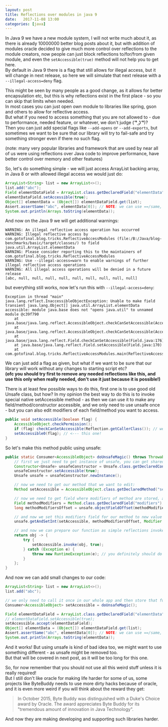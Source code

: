 ```yaml
---
layout: post
title: Reflections over modules in java 9
date:   2017-11-08 13:00
categories: [java]
---
```


In Java 9 we have a new module system, I will not write much about it, as there is already 10000000 better blog posts about it,
but with addition of modules oracle decided to give much more control over reflections to the module creators, 
now people can just block reflections to/for/from given module, and even the `setAccessible(true)` method will not help you to get here.  
By default in Java 9 there is a flag that still allows for illegal access, but it will change in next release, so here we will simulate that next release with a `--illegal-access=deny` flag.  

This might be seen by many people as a good change, as it allows for better encapsulation etc, 
but this is why reflections exist in the first place - so you can skip that limits when needed.  
In most cases you can just open own module to libraries like spring, gson and others to allow for reflective access.  
But what if you need to access something that you are not allowed to - due to performance, needed feature, or whatever, we don't judge ( ͡° ͜ʖ ͡°)?  
Then you can just add special flags like `--add-opens` or `--add-exports`, but sometimes we want to be sure that our library will try to fail-safe and try something stronger even if there no such flag.  

(note: many very popular libraries and framework that are used by near all of us were using reflections over Java code to improve performance, have better control over memory and other features)  

So, let's do something simple - we will just access ArrayList backing array, in Java 8 or with allowed illegal access we would just do:  
```java
ArrayList<String> list = new ArrayList<>();
list.add("abc");
Field elementDataField = ArrayList.class.getDeclaredField("elementData");
elementDataField.setAccessible(true);
Object[] elementData = (Object[]) elementDataField.get(list);
Assert.assertSame("abc", elementData[0]); // NOTE: we can use ==/same, as "abc" is literal added to constant pool on compile time.
System.out.println(Arrays.toString(elementData));
```
And now on the Java 9 we will get additional warnings:  
```
WARNING: An illegal reflective access operation has occurred
WARNING: Illegal reflective access by com.gotofinal.blog.tricks.ReflectiveAccessModules (file:/B:/Java/blog-benchmarks/basic/target/classes/) to field java.util.ArrayList.elementData
WARNING: Please consider reporting this to the maintainers of com.gotofinal.blog.tricks.ReflectiveAccessModules
WARNING: Use --illegal-access=warn to enable warnings of further illegal reflective access operations
WARNING: All illegal access operations will be denied in a future release
[abc, null, null, null, null, null, null, null, null, null]
```
but everything still works, now let's run this with `--illegal-access=deny`:
```
Exception in thread "main" java.lang.reflect.InaccessibleObjectException: Unable to make field transient java.lang.Object[] java.util.ArrayList.elementData accessible: module java.base does not "opens java.util" to unnamed module @c39f790
	at java.base/java.lang.reflect.AccessibleObject.checkCanSetAccessible(AccessibleObject.java:337)
	at java.base/java.lang.reflect.AccessibleObject.checkCanSetAccessible(AccessibleObject.java:281)
	at java.base/java.lang.reflect.Field.checkCanSetAccessible(Field.java:176)
	at java.base/java.lang.reflect.Field.setAccessible(Field.java:170)
	at com.gotofinal.blog.tricks.ReflectiveAccessModules.main(ReflectiveAccessModules.java:12)
```
We can just add a flag as given, but what if we want to be sure that our library will work without any changes to starting script etc?  
**(ofc you should try first to remove any needed reflections like this, and use this only when really needed, don't use it just because it is possible!)**  

There is at least few possible ways to do this, first one is to use good old Unsafe class, but how? In my opinion the best way to do this is to invoke special native setAccessible method - as then we can use it to make any field/method/constructor accessible, and we only need to use unsafe once - but you can also edit modifiers of each field/method you want to access.  
```java
public void setAccessible(boolean flag) {
    AccessibleObject.checkPermission();
    if (flag) checkCanSetAccessible(Reflection.getCallerClass()); // we don't want that!
    setAccessible0(flag); // <--- this one!
}
```
So let's make this method public using unsafe:  
```java
public static Consumer<AccessibleObject> doUnsafeMagic() throws Throwable {
    // first we just need to get instance of unsafe, you can get shared static instance or just create own one:
    Constructor<Unsafe> unsafeConstructor = Unsafe.class.getDeclaredConstructor();
    unsafeConstructor.setAccessible(true);
    Unsafe unsafe = unsafeConstructor.newInstance();

    // now we need to get our method that we want to edit:
    Method setAccessible = AccessibleObject.class.getDeclaredMethod("setAccessible0", boolean.class);

    // now we need to get field where modifiers of method are stored, and use unsafe to find offset from object header to this field:
    Field methodModifiers = Method.class.getDeclaredField("modifiers");
    long methodModifiersOffset = unsafe.objectFieldOffset(methodModifiers);

    // and now we set this modifiers field for our method to new value - just simple public modifier.
    unsafe.getAndSetInt(setAccessible, methodModifiersOffset, Modifier.PUBLIC);

    // and now we can prepare our function as simple reflections invoke call: 
    return obj -> {
        try {
            setAccessible.invoke(obj, true);
        } catch (Exception e) {
            throw new RuntimeException(e); // you definitely should do this in a different way :D
        }
    };
}
```
And now we can add small changes to our code:
```java
ArrayList<String> list = new ArrayList<>();
list.add("abc");

// we only need to call it once in our whole app and then store that function somewhere safe
Consumer<AccessibleObject> setAccessible = doUnsafeMagic();

Field elementDataField = ArrayList.class.getDeclaredField("elementData");
// elementDataField.setAccessible(true);
setAccessible.accept(elementDataField);
Object[] elementData = (Object[]) elementDataField.get(list);
Assert.assertSame("abc", elementData[0]); // NOTE: we can use ==/same, as "abc" is literal added to constant pool on compile time.
System.out.println(Arrays.toString(elementData));
```
And it works! But using unsafe is kind of bad idea too, we might want to use something different - as unsafe might be removed too.  
But that will be covered in next post, as it will be too long for this one.  

So, for now remember that you should not use all this weird stuff unless it is really required!  
But I still don't like oracle for making life harder for some of us, some projects like ByteBuddy needs to use more dirty hacks because of oracle, and it is even more weird if you will think about the reward they get:
> In October 2015, Byte Buddy was distinguished with a Duke's Choice award by Oracle. The award appreciates Byte Buddy for its "tremendous amount of innovation in Java Technology".   

And now they are making developing and supporting such libraries harder.